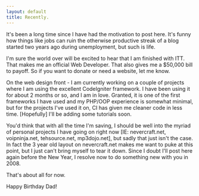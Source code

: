 ```yaml
---
layout: default
title: Recently.
---
```


It's been a long time since I have had the motivation to post here. It's funny
how things like jobs can ruin the otherwise productive streak of a blog
started two years ago during unemployment, but such is life.

I'm sure the world over will be excited to hear that I am finished with ITT.
That makes me an official Web Developer. That also gives me a $50,000 bill to
payoff. So if you want to donate or need a website, let me know.

On the web design front - I am currently working on a couple of projects where
I am using the excellent CodeIgniter framework. I have been using it for about
2 months or so, and I am in love. Granted, it is one of the first frameworks I
have used and my PHP/OOP experience is somewhat minimal, but for the projects
I've used it on, CI has given me cleaner code in less time. [Hopefully] I'll
be adding some tutorials soon.

You'd think that with all the time I'm saving, I should be well into the
myriad of personal projects I have going on right now [IE: nevercraft.net,
voipninja.net, tehsource.net, mp3dojo.net], but sadly that just isn't the
case. In fact the 3 year old layout on nevercraft.net makes me want to puke at
this point, but I just can't bring myself to tear it down. Since I doubt I'll
post here again before the New Year, I resolve now to do something new with
you in 2008.

That's about all for now.

Happy Birthday Dad!
